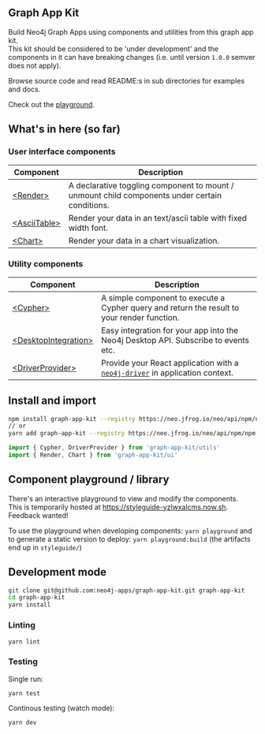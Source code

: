 ## Graph App Kit

Build Neo4j Graph Apps using components and utilities from this graph app kit.  
This kit should be considered to be 'under development' and the components in it can have breaking changes (i.e. until version `1.0.0` semver does not apply).

Browse source code and read README:s in sub directories for examples and docs.

Check out the [playground](https://styleguide-yzlwxalcms.now.sh).

## What's in here (so far)

### User interface components

| Component  | Description  |
|---|---|
| [&lt;Render>](https://github.com/neo4j-apps/graph-app-kit/tree/master/src/ui/Render) | A declarative toggling component to mount / unmount child components under certain conditions.  |
| [&lt;AsciiTable>](https://github.com/neo4j-apps/graph-app-kit/tree/master/src/ui/AsciiTable) | Render your data in an text/ascii table with fixed width font.  |
| [&lt;Chart>](https://github.com/neo4j-apps/graph-app-kit/tree/master/src/ui/Chart) | Render your data in a chart visualization.  |

### Utility components

| Component  | Description  |
|---|---|
| [&lt;Cypher>](https://github.com/neo4j-apps/graph-app-kit/tree/master/src/utils/Cypher)  | A simple component to execute a Cypher query and return the result to your render function.  |
| [&lt;DesktopIntegration>](https://github.com/neo4j-apps/graph-app-kit/tree/master/src/utils/DesktopIntegration) | Easy integration for your app into the Neo4j Desktop API. Subscribe to events etc.  |
| [&lt;DriverProvider>](https://github.com/neo4j-apps/graph-app-kit/tree/master/src/utils/DriverProvider) | Provide your React application with a [`neo4j-driver`](https://github.com/neo4j/neo4j-javascript-driver) in application context. |

## Install and import

```bash
npm install graph-app-kit --registry https://neo.jfrog.io/neo/api/npm/npm
// or
yarn add graph-app-kit --registry https://neo.jfrog.io/neo/api/npm/npm
```

```javascript
import { Cypher, DriverProvider } from 'graph-app-kit/utils'
import { Render, Chart } from 'graph-app-kit/ui'
```

## Component playground / library

There's an interactive playground to view and modify the components.  
This is temporarily hosted at https://styleguide-yzlwxalcms.now.sh.  
Feedback wanted!

To use the playground when developing components: `yarn playground` and to generate a static version to deploy: `yarn playground:build` (the artifacts end up in `styleguide/`)

## Development mode

```bash
git clone git@github.com:neo4j-apps/graph-app-kit.git graph-app-kit
cd graph-app-kit
yarn install
```

### Linting

```bash
yarn lint
```

### Testing

Single run:

```
yarn test
```

Continous testing (watch mode):

```bash
yarn dev
```
